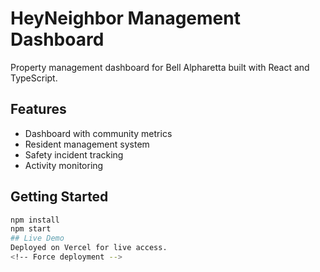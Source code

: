# HeyNeighbor Management Dashboard

Property management dashboard for Bell Alpharetta built with React and TypeScript.

## Features

- Dashboard with community metrics
- Resident management system
- Safety incident tracking
- Activity monitoring

## Getting Started

```bash
npm install
npm start
## Live Demo
Deployed on Vercel for live access.
<!-- Force deployment -->
